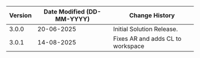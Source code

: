 | **Version** | **Date Modified (DD-MM-YYYY)** | **Change History**                                           |
|-------------|--------------------------------|--------------------------------------------------------------|
| 3.0.0       | 20-06-2025                     | Initial Solution Release.                                    |
| 3.0.1       | 14-08-2025                     | Fixes AR and adds CL to workspace                            |
